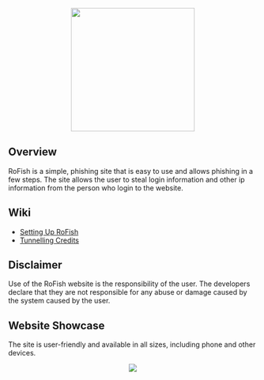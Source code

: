 <p align="center">
<img width="250" height="250" src="https://i.imgur.com/6mUynfN.png">
</p>

### <p align="center"></p>
## <b>Overview</b>
RoFish is a simple, phishing site that is easy to use and allows phishing in a few steps. The site allows the user to steal login information and other ip information from the person who login to the website.
## <b>Wiki</b>
- [Setting Up RoFish](https://github.com/TheSisco/RoFish/wiki/How-To-Setup "RoFish - Wiki")
-  [Tunnelling Credits](https://github.com/TheSisco/RoFish/wiki/Tunnelling-Credits "RoFish - Wiki")
## <b>Disclaimer</b>
Use of the RoFish website is the responsibility of the user. The developers declare that they are not responsible for any abuse or damage caused by the system caused by the user. 
## <b>Website Showcase</b>
The site is user-friendly and available in all sizes, including phone and other devices.
<p align="center">
<img src="https://i.imgur.com/9qzQygY.png">
</p>
